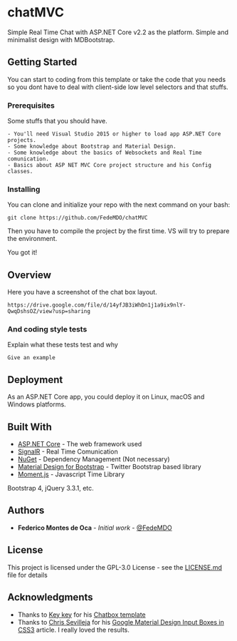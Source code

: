 # chatMVC

Simple Real Time Chat with ASP.NET Core v2.2 as the platform. Simple and minimalist design with MDBootstrap.

## Getting Started

You can start to coding from this template or take the code that you needs so you dont have to deal with client-side low level selectors and that stuffs.

### Prerequisites

Some stuffs that you should have.

```
- You'll need Visual Studio 2015 or higher to load app ASP.NET Core projects.
- Some knowledge about Bootstrap and Material Design.
- Some knowledge about the basics of Websockets and Real Time comunication.
- Basics about ASP NET MVC Core project structure and his Config classes.
```

### Installing

You can clone and initialize your repo with the next command on your bash:

```
git clone https://github.com/FedeMDO/chatMVC
```

Then you have to compile the project by the first time. VS will try to prepare the environment.

You got it!

## Overview

Here you have a screenshot of the chat box layout.

```
https://drive.google.com/file/d/14yfJB3iWhDn1j1a9ix9nlY-QwqDshsOZ/view?usp=sharing
```

### And coding style tests

Explain what these tests test and why

```
Give an example
```

## Deployment

As an ASP.NET Core app, you could deploy it on Linux, macOS and Windows platforms. 

## Built With

* [ASP.NET Core](https://docs.microsoft.com/en-us/aspnet/core/?view=aspnetcore-2.2) - The web framework used
* [SignalR](https://dotnet.microsoft.com/apps/aspnet/real-time) - Real Time Comunication
* [NuGet](https://www.nuget.org/) - Dependency Management (Not necessary)
* [Material Design for Bootstrap](https://mdbootstrap.com/) - Twitter Bootstrap based library
* [Moment.js](https://momentjs.com/) - Javascript Time Library

Bootstrap 4, jQuery 3.3.1, etc.

## Authors

* **Federico Montes de Oca** - *Initial work* - [@FedeMDO](https://github.com/FedeMDO)

## License

This project is licensed under the GPL-3.0 License - see the [LICENSE.md](LICENSE.md) file for details

## Acknowledgments

* Thanks to [Key key](https://www.bootdey.com/users/profile/Dey-Dey) for his [Chatbox template](https://www.bootdey.com/snippets/view/direct-chat-box#html)
* Thanks to [Chris Sevilleja](https://scotch.io/@chris) for his [Google Material Design Input Boxes in CSS3](https://scotch.io/tutorials/google-material-design-input-boxes-in-css3) article. I really loved the results.
